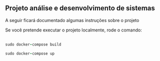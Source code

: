 ## Projeto análise e desenvolvimento de sistemas

A seguir ficará documentado algumas instruções sobre o projeto

Se você pretende executar o projeto localmente, rode o comando: <br>
<br>
```ruby
sudo docker-compose build
```

```ruby
sudo docker-compose up
```
